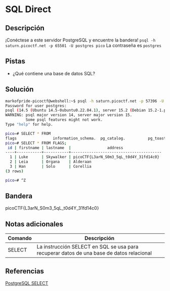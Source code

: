 # SQL Direct

## Descripción
¡Conéctese a este servidor PostgreSQL y encuentre la bandera!
`psql -h saturn.picoctf.net -p 65501 -U postgres pico`
La contraseña es `postgres` 

## Pistas
- ¿Qué contiene una base de datos SQL?

## Solución
```bash
markofpride-picoctf@webshell:~$ psql -h saturn.picoctf.net -p 57396 -U postgres pico
Password for user postgres: 
psql (14.5 (Ubuntu 14.5-0ubuntu0.22.04.1), server 15.2 (Debian 15.2-1.pgdg110+1))
WARNING: psql major version 14, server major version 15.
         Some psql features might not work.
Type "help" for help.

pico=# SELECT * FROM 
flags                information_schema.  pg_catalog.          pg_toast.            public.              
pico=# SELECT * FROM FLAGS;
 id | firstname | lastname  |                address                 
----+-----------+-----------+----------------------------------------
  1 | Luke      | Skywalker | picoCTF{L3arN_S0m3_5qL_t0d4Y_31fd14c0}
  2 | Leia      | Organa    | Alderaan
  3 | Han       | Solo      | Corellia
(3 rows)

pico=# ^Z
```

## Bandera
picoCTF{L3arN_S0m3_5qL_t0d4Y_31fd14c0}

## Notas adicionales
| Comando | Descripción |
|--------|--------|
| SELECT | La instrucción SELECT en SQL se usa para recuperar datos de una base de datos relacional |

## Referencias
[PostgreSQL SELECT](https://www.postgresqltutorial.com/postgresql-tutorial/postgresql-select/)